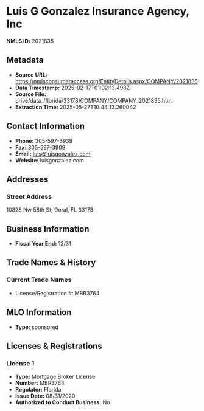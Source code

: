 # Luis G Gonzalez Insurance Agency, Inc

**NMLS ID:** 2021835

## Metadata
- **Source URL:** https://nmlsconsumeraccess.org/EntityDetails.aspx/COMPANY/2021835
- **Data Timestamp:** 2025-02-17T01:02:13.498Z
- **Source File:** drive/data_/florida/33178/COMPANY/COMPANY_2021835.html
- **Extraction Time:** 2025-05-27T10:44:13.260042

## Contact Information
- **Phone:** 305-597-3939
- **Fax:** 305-597-3909
- **Email:** luis@luisgonzalez.com
- **Website:** luisgonzalez.com

## Addresses
### Street Address
10828 Nw 58th St; Doral, FL 33178

## Business Information
- **Fiscal Year End:** 12/31

## Trade Names & History
### Current Trade Names
- License/Registration #: MBR3764

## MLO Information
- **Type:** sponsored

## Licenses & Registrations

### License 1
- **Type:** Mortgage Broker License
- **Number:** MBR3764
- **Regulator:** Florida
- **Issue Date:** 08/31/2020
- **Authorized to Conduct Business:** No
